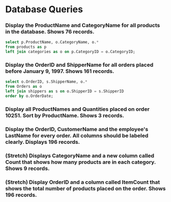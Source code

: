 # Database Queries

### Display the ProductName and CategoryName for all products in the database. Shows 76 records.

```sql
select p.ProductName, o.CategoryName, o.* 
from products as p 
left join categories as o on p.CategoryID = o.CategoryID;
```

### Display the OrderID and ShipperName for all orders placed before January 9, 1997. Shows 161 records.

```sql
select o.OrderID, s.ShipperName, o.* 
from Orders as o 
left join shippers as s on o.ShipperID = s.ShipperID
order by o.OrderDate;
```
### Display all ProductNames and Quantities placed on order 10251. Sort by ProductName. Shows 3 records.

### Display the OrderID, CustomerName and the employee's LastName for every order. All columns should be labeled clearly. Displays 196 records.

### (Stretch)  Displays CategoryName and a new column called Count that shows how many products are in each category. Shows 9 records.

### (Stretch) Display OrderID and a  column called ItemCount that shows the total number of products placed on the order. Shows 196 records. 